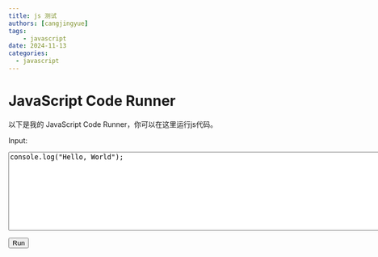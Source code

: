 ```yaml
---
title: js 测试
authors: [cangjingyue]
tags: 
    - javascript
date: 2024-11-13
categories:
  - javascript
---
```


# JavaScript Code Runner

以下是我的 JavaScript Code Runner，你可以在这里运行js代码。

<label for="codeInput">Input:</label>
<textarea id="codeInput" rows="10" cols="100" placeholder="Enter JavaScript code here...">
console.log("Hello, World");
</textarea>

<button id="runButton">Run</button>

<div id="output"></div>
